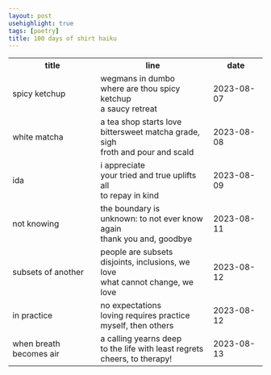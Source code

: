 ```yaml
---
layout: post
usehighlight: true
tags: [poetry]
title: 100 days of shirt haiku
---
```


<table>
  <tr>
    <th>title</th>
    <th>line</th>
    <th>date</th>
  </tr>
  <tr>
    <td>spicy ketchup</td>
    <td>wegmans in dumbo<br>where are thou spicy ketchup<br>a saucy retreat</td>
    <td>2023-08-07</td>
  </tr>
  <tr>
    <td>white matcha</td>
    <td>a tea shop starts love<br>bittersweet matcha grade, sigh<br>froth and pour and scald</td>
    <td>2023-08-08</td>
  </tr>
  <tr>
    <td>ida</td>
    <td>i appreciate<br>your tried and true uplifts all<br>to repay in kind</td>
    <td>2023-08-09</td>
  </tr>
  <tr>
    <td>not knowing</td>
    <td>the boundary is<br>unknown: to not ever know again<br>thank you and, goodbye</td>
    <td>2023-08-11</td>
  </tr>
  <tr>
    <td>subsets of another</td>
    <td>people are subsets<br>disjoints, inclusions, we love<br>what cannot change, we love</td>
    <td>2023-08-12</td>
  </tr>
 <tr>
    <td>in practice</td>
    <td>no expectations<br>loving requires practice<br>myself, then others</td>
    <td>2023-08-12</td>
  </tr>
  <tr>
    <td>when breath becomes air</td>
    <td>a calling yearns deep<br>to the life with least regrets<br>cheers, to therapy!</td>
    <td>2023-08-13</td>
  </tr>
</table>
